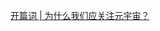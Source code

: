 
[开篇词 | 为什么我们应关注元宇宙？](https://github.com/fltenwall/web3-awesome/blob/main/%E5%AD%A6%E4%B9%A0%E8%B5%84%E6%BA%90-Learning%20Resource/%E9%9D%9E%E5%BC%80%E6%BA%90%E8%B5%84%E6%96%99/%E8%AF%B4%E9%80%8F%E5%85%83%E5%AE%87%E5%AE%99/%E5%BC%80%E7%AF%87%E8%AF%8D%20%7C%20%E4%B8%BA%E4%BB%80%E4%B9%88%E6%88%91%E4%BB%AC%E5%BA%94%E5%85%B3%E6%B3%A8%E5%85%83%E5%AE%87%E5%AE%99%EF%BC%9F.md)
